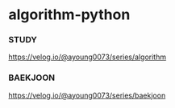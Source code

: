 # algorithm-python

### STUDY
https://velog.io/@ayoung0073/series/algorithm

### BAEKJOON
https://velog.io/@ayoung0073/series/baekjoon
